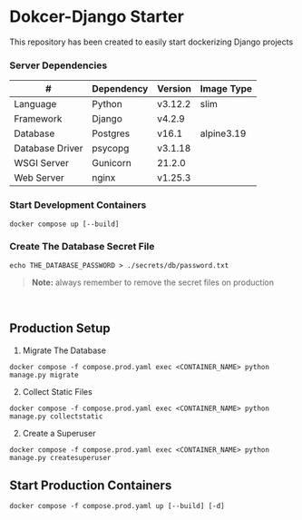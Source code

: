 # Dokcer-Django Starter
This repository has been created to easily start dockerizing Django projects

### Server Dependencies
| # | Dependency | Version | Image Type |
|---|------------|---------|------------|
| Language | Python | v3.12.2 | slim |
| Framework | Django | v4.2.9 | |
| Database | Postgres | v16.1 | alpine3.19 |
| Database Driver | psycopg | v3.1.18 | |
| WSGI Server | Gunicorn | 21.2.0 | |
| Web Server | nginx | v1.25.3 | |

### Start Development Containers
```
docker compose up [--build]
```

### Create The Database Secret File
```shell
echo THE_DATABASE_PASSWORD > ./secrets/db/password.txt
```
> **Note:** always remember to remove the secret files on production

<br/>

## Production Setup
1. Migrate The Database
```shell
docker compose -f compose.prod.yaml exec <CONTAINER_NAME> python manage.py migrate
```

2. Collect Static Files
```shell
docker compose -f compose.prod.yaml exec <CONTAINER_NAME> python manage.py collectstatic
```

2. Create a Superuser
```shell
docker compose -f compose.prod.yaml exec <CONTAINER_NAME> python manage.py createsuperuser
```

## Start Production Containers
```
docker compose -f compose.prod.yaml up [--build] [-d]
```
